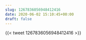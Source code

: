 ```yaml
---
slug: 1267836056948412416
date: 2020-06-02 15:10:45+00:00
draft: false
---
```


{{< tweet 1267836056948412416 >}}
